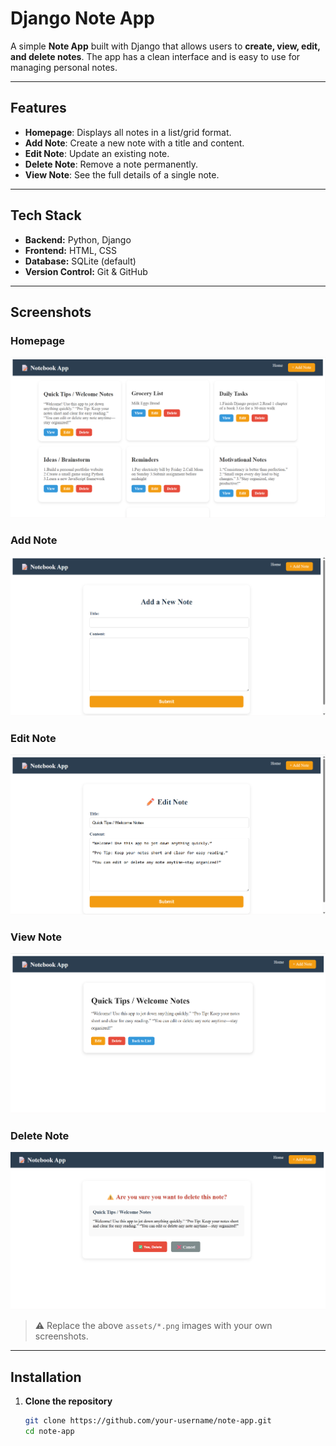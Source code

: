 
# Django Note App

A simple **Note App** built with Django that allows users to **create, view, edit, and delete notes**. The app has a clean interface and is easy to use for managing personal notes.

---

## **Features**

- **Homepage**: Displays all notes in a list/grid format.  
- **Add Note**: Create a new note with a title and content.  
- **Edit Note**: Update an existing note.  
- **Delete Note**: Remove a note permanently.  
- **View Note**: See the full details of a single note.  

---

## **Tech Stack**

- **Backend:** Python, Django  
- **Frontend:** HTML, CSS  
- **Database:** SQLite (default)  
- **Version Control:** Git & GitHub  

---

## **Screenshots**

### Homepage
![Homepage](assets/homepage.png)

### Add Note
![Add Note](assets/addnote.png)

### Edit Note
![Edit Note](assets/editpage.png)

### View Note
![View Note](assets/viewpage.png)

### Delete Note
![Delete Note](assets/delete.png)

> ⚠️ Replace the above `assets/*.png` images with your own screenshots.

---

## **Installation**

1. **Clone the repository**
   ```bash
   git clone https://github.com/your-username/note-app.git
   cd note-app
